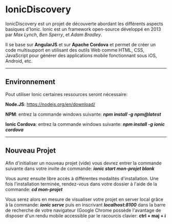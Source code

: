 # IonicDiscovery

IonicDiscovery est un projet de découverte abordant les différents aspects basiques d'Ionic. 
Ionic est un framework open-source développé en 2013 par *Max Lynch*, *Ben Sperry*, et *Adam Bradley*.

Il se base sur __AngularJS__ et sur __Apache Cordova__ et permet de créer un code multisupport en utilisant des outils Web comme HTML, CSS, JavaScript pour générer des applications mobile fonctionnant sous iOS, Android, etc.

-----------------

## Environnement 

Pout utiliser Ionic certaines ressources seront nécessaire:

__Node.JS__: https://nodejs.org/en/download/

__NPM__: entrez la commande windows suivante: *__npm install -g npm@latest__*

__Ionic Cordova__: entrez la commande windows suivante: *__npm install -g ionic cordova__*


-----------------

## Nouveau Projet

Afin d'initialiser un nouveau projet (vide) vous devrez entrer la commande suivante dans votre invite de commande:
*__ionic start mon-projet blank__*

Vous aurez ensuite libre accès à différentes modalités d'installation. Une fois l'installation terminée, rendez-vous dans votre dossier à l'aide de la commande:
*__cd mon-projet__*

Vous serez alors en mesure de visualiser votre projet en server local grâce à la commande:
*__ionic serve__*
puis en inscrivant *__localhost:8100__* dans la barre de recherche de votre navigateur (Google Chrome possède l'avantage de disposer d'un rendu mobile accessible par le racourcis clavier: __ctrl + maj + i__
